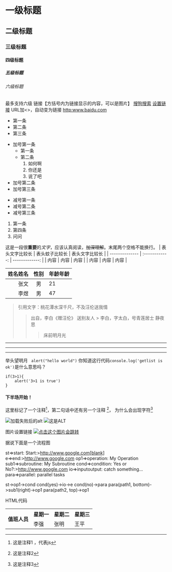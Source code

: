 # 一级标题
## 二级标题
### 三级标题
#### 四级标题
##### 五级标题
###### 六级标题
最多支持六级
链接【方括号内为链接显示的内容，可以是图片】
[搜狗搜索](http://www.sogo.com "鼠标浮上来显示")
[设置链接](https://www.so.com)
URL加<>，自动变为链接
<http:www.baidu.com>

* 第一条
* 第二条
* 第三条

+ 加号第一条
   * 第一条
   * 第二条
      1. 如何啊
      2. 你还是
      3. 说了吧
+ 加号第二条
+ 加号第三条

- 减号第一条
- 减号第二条
- 减号第三条


1. 第一条
2. 第四条
3. 问问

这是一段很**重要**的*文字*，应该认真阅读，~~加深理解~~。末尾两个空格不能换行。
| 表头文字比较长 | 表头蚊子比较长 | 表头文字比较长 |
| -------------- | :------------: | -------------: |
| 内容           |      内容      |           内容 |
| 内容           |      内容      |           内容 |

| 姓名姓名 | 性别  | 年龄年龄 |
| -------: | :---: | -------- |
|     张文 |  男   | 21       |
|     李煜 |  男   | 47       |

> 引用文字：桃花潭水深千尺，不及汪伦送我情
> >出自，李白《赠汪伦》
> 送别友人
	> 李白，字太白，号青莲居士
>>静夜思
>>> 床前明月光

---------
***
* * *
举头望明月
` alert("hello world")`
你知道这行代码`console.log('getlist is ok')`是什么意思吗？
```
if(3>1){
	alert('3>1 is true')
}
```

#### 下半场开始！
这里标记了一个注释[^memo1]，第二句话中还有另一个注释 [^memo2]，
为什么会出现字符[^str]


[^memo1]:这是注释1 ，代表js
[^memo2]:这是注释2
[^str]: 这是注释3

![加载失败后的alt](https://csdnimg.cn/pubfooter/images/job-QR.png "鼠标划入显示title")
![这是ALT](https://csdnimg.cn/pubfooter/images/job-QR.png '这是title')

图片设置链接
[![点击这个图片会跳转](https://csdnimg.cn/pubfooter/images/job-QR.png "点击会跳走")](http:www.so.com)

据说下面是一个流程图

st=>start: Start:>http://www.google.com[blank]
e=>end:>http://www.google.com
op1=>operation: My Operation
sub1=>subroutine: My Subroutine
cond=>condition: Yes
or No?:>http://www.google.com
io=>inputoutput: catch something...
para=>parallel: parallel tasks

st->op1->cond
cond(yes)->io->e
cond(no)->para
para(path1, bottom)->sub1(right)->op1
para(path2, top)->op1

HTML代码
<table>
<tr>
<th rowspan="2">值班人员</th>
<th>星期一</th>
<th>星期二</th>
<th>星期三</th>
</tr>
<tr>
<td>李强</td>
<td>张明</td>
<td>王平</td>
</tr>
</table>
